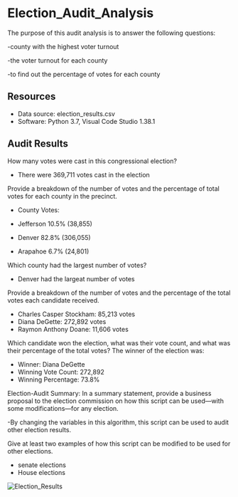 # Election_Audit_Analysis

The purpose of this audit analysis is to answer the following questions:

-county with the highest voter turnout

-the voter turnout for each county

-to find out the percentage of votes for each county

## Resources
 - Data source: election_results.csv
 - Software: Python 3.7, Visual Code Studio 1.38.1
 
 ## Audit Results
How many votes were cast in this congressional election?
 - There were 369,711 votes cast in the election
 
Provide a breakdown of the number of votes and the percentage of total votes for each county in the precinct.
- County Votes:

- Jefferson 10.5% (38,855)
- Denver 82.8% (306,055)
- Arapahoe 6.7% (24,801)

Which county had the largest number of votes?
- Denver had the largeat number of votes

Provide a breakdown of the number of votes and the percentage of the total votes each candidate received.
- Charles Casper Stockham: 85,213 votes
- Diana DeGette: 272,892 votes
- Raymon Anthony Doane: 11,606 votes

Which candidate won the election, what was their vote count, and what was their percentage of the total votes?
The winner of the election was:
- Winner: Diana DeGette
- Winning Vote Count: 272,892
- Winning Percentage: 73.8%


Election-Audit Summary: In a summary statement, provide a business proposal to the election commission on how this script can be used—with some modifications—for any election. 

-By changing the variables in this algorithm, this script can be used to audit other election results.  

Give at least two examples of how this script can be modified to be used for other elections.

- senate elections
- House elections

![Election_Results](https://user-images.githubusercontent.com/76173584/105541070-9a32be80-5ccd-11eb-83a5-29dcf9ebca97.PNG)
